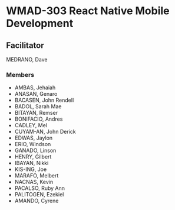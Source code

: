# WMAD-303 React Native Mobile Development

## Facilitator
MEDRANO, Dave

### Members
- AMBAS, Jehaiah
- ANASAN, Genaro
- BACASEN, John Rendell
- BADOL, Sarah Mae
- BITAYAN, Remser
- BONIFACIO, Andres
- CADLEY, Mel
- CUYAM-AN, John Derick
- EDWAS, Jaylon
- ERIO, Windson
- GANADO, Linson
- HENRY, Gilbert
- IBAYAN, Nikki
- KIS-ING, Joe
- MARAFO, Melbert
- NACNAS, Kevin
- PACALSO, Ruby Ann
- PALITOGEN, Ezekiel
- AMANDO, Cyrene
